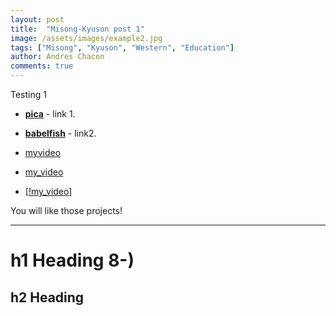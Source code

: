 ```yaml
---
layout: post
title:  "Misong-Kyuson post 1"
image: /assets/images/example2.jpg
tags: ["Misong", "Kyuson", "Western", "Education"]
author: Andres Chacon
comments: true
---
```

Testing 1
- __[pica](https://nodeca.github.io/pica/demo/)__ - link 1.
- __[babelfish](https://github.com/nodeca/babelfish/)__ - link2.
- [myvideo](https://github.com/KyusonLim/design_ksl/assets/90463045/cd0027bc-84fd-4511-ab9c-fce7ba03b84e)

- [my_video](https://github.com/KyusonLim/design_ksl/assets/90463045/3f3eda1c-774e-41f0-bb53-51fe4050e6eb)
- [[!my_video](https://github.com/KyusonLim/design_ksl/assets/90463045/3f3eda1c-774e-41f0-bb53-51fe4050e6eb)]

You will like those projects!

---

# h1 Heading 8-)
## h2 Heading


